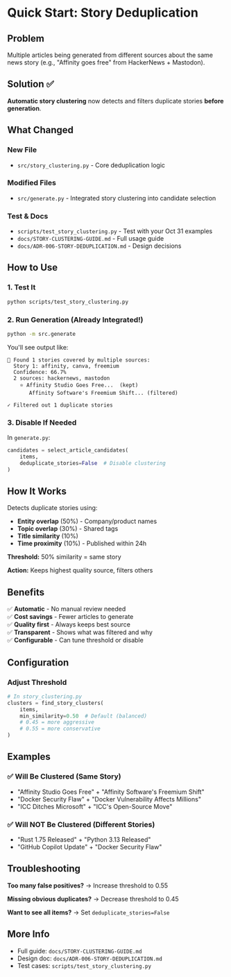 # Quick Start: Story Deduplication

## Problem
Multiple articles being generated from different sources about the same news story (e.g., "Affinity goes free" from HackerNews + Mastodon).

## Solution ✅
**Automatic story clustering** now detects and filters duplicate stories **before generation**.

## What Changed

### New File
- `src/story_clustering.py` - Core deduplication logic

### Modified Files
- `src/generate.py` - Integrated story clustering into candidate selection

### Test & Docs
- `scripts/test_story_clustering.py` - Test with your Oct 31 examples
- `docs/STORY-CLUSTERING-GUIDE.md` - Full usage guide
- `docs/ADR-006-STORY-DEDUPLICATION.md` - Design decisions

## How to Use

### 1. Test It
```bash
python scripts/test_story_clustering.py
```

### 2. Run Generation (Already Integrated!)
```bash
python -m src.generate
```

You'll see output like:
```
📰 Found 1 stories covered by multiple sources:
  Story 1: affinity, canva, freemium
  Confidence: 66.7%
  2 sources: hackernews, mastodon
    ⭐ Affinity Studio Goes Free...  (kept)
       Affinity Software's Freemium Shift... (filtered)

✓ Filtered out 1 duplicate stories
```

### 3. Disable If Needed
In `generate.py`:
```python
candidates = select_article_candidates(
    items,
    deduplicate_stories=False  # Disable clustering
)
```

## How It Works

Detects duplicate stories using:
- **Entity overlap** (50%) - Company/product names
- **Topic overlap** (30%) - Shared tags
- **Title similarity** (10%)
- **Time proximity** (10%) - Published within 24h

**Threshold:** 50% similarity = same story

**Action:** Keeps highest quality source, filters others

## Benefits

✅ **Automatic** - No manual review needed  
✅ **Cost savings** - Fewer articles to generate  
✅ **Quality first** - Always keeps best source  
✅ **Transparent** - Shows what was filtered and why  
✅ **Configurable** - Can tune threshold or disable

## Configuration

### Adjust Threshold
```python
# In story_clustering.py
clusters = find_story_clusters(
    items,
    min_similarity=0.50  # Default (balanced)
    # 0.45 = more aggressive
    # 0.55 = more conservative
)
```

## Examples

### ✅ Will Be Clustered (Same Story)
- "Affinity Studio Goes Free" + "Affinity Software's Freemium Shift"
- "Docker Security Flaw" + "Docker Vulnerability Affects Millions"
- "ICC Ditches Microsoft" + "ICC's Open-Source Move"

### ✅ Will NOT Be Clustered (Different Stories)
- "Rust 1.75 Released" + "Python 3.13 Released"
- "GitHub Copilot Update" + "Docker Security Flaw"

## Troubleshooting

**Too many false positives?**
→ Increase threshold to 0.55

**Missing obvious duplicates?**
→ Decrease threshold to 0.45

**Want to see all items?**
→ Set `deduplicate_stories=False`

## More Info

- Full guide: `docs/STORY-CLUSTERING-GUIDE.md`
- Design doc: `docs/ADR-006-STORY-DEDUPLICATION.md`
- Test cases: `scripts/test_story_clustering.py`
